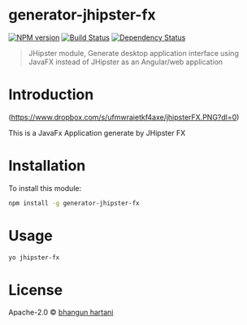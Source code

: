 # generator-jhipster-fx
[![NPM version][npm-image]][npm-url] [![Build Status][travis-image]][travis-url] [![Dependency Status][daviddm-image]][daviddm-url]
> JHipster module, Generate desktop application interface using JavaFX instead of JHipster as an Angular/web application

# Introduction
(https://www.dropbox.com/s/ufmwraietkf4axe/jhipsterFX.PNG?dl=0)

This is a JavaFx Application generate by JHipster FX

# Installation

To install this module:

```bash
npm install -g generator-jhipster-fx
```


# Usage

```bash
yo jhipster-fx
```

# License

Apache-2.0 © [bhangun hartani](http://bhangun.blogspot.com)


[npm-image]: https://img.shields.io/npm/v/generator-jhipster-fx.svg
[npm-url]: https://npmjs.org/package/generator-jhipster-fx
[travis-image]: https://travis-ci.org/bhangun/generator-jhipster-fx.svg?branch=master
[travis-url]: https://travis-ci.org/bhangun/generator-jhipster-fx
[daviddm-image]: https://david-dm.org/bhangun/generator-jhipster-fx.svg?theme=shields.io
[daviddm-url]: https://david-dm.org/bhangun/generator-jhipster-fx
